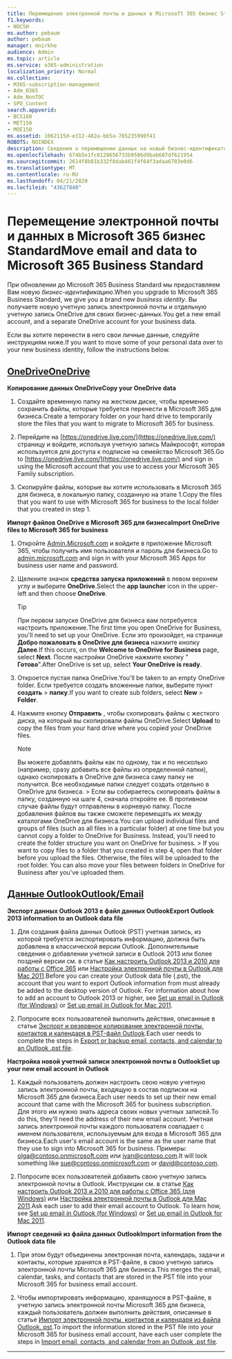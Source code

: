 ```yaml
---
title: Перемещение электронной почты и данных в Microsoft 365 бизнес Standard
f1.keywords:
- NOCSH
ms.author: pebaum
author: pebaum
manager: mnirkhe
audience: Admin
ms.topic: article
ms.service: o365-administration
localization_priority: Normal
ms.collection:
- M365-subscription-management
- Adm_O365
- Adm_NonTOC
- SPO_Content
search.appverid:
- BCS160
- MET150
- MOE150
ms.assetid: 1062115d-e312-482a-bb5a-765235990f41
ROBOTS: NOINDEX
description: Сведения о перемещении данных на новый бизнес-идентификатор.
ms.openlocfilehash: 674b5e1fc8128656733b9586d9bab607df621954
ms.sourcegitcommit: 2614f8b81b332f8dab461f4f64f3adaa6703e0d6
ms.translationtype: MT
ms.contentlocale: ru-RU
ms.lasthandoff: 04/21/2020
ms.locfileid: "43627840"
---
```

# <a name="move-email-and-data-to-microsoft-365-business-standard"></a><span data-ttu-id="6194c-103">Перемещение электронной почты и данных в Microsoft 365 бизнес Standard</span><span class="sxs-lookup"><span data-stu-id="6194c-103">Move email and data to Microsoft 365 Business Standard</span></span>

<span data-ttu-id="6194c-104">При обновлении до Microsoft 365 Business Standard мы предоставляем Вам новую *бизнес-идентификацию*.</span><span class="sxs-lookup"><span data-stu-id="6194c-104">When you upgrade to Microsoft 365 Business Standard, we give you a brand new  *business identity*.</span></span> <span data-ttu-id="6194c-105">Вы получаете новую учетную запись электронной почты и отдельную учетную запись OneDrive для своих бизнес-данных.</span><span class="sxs-lookup"><span data-stu-id="6194c-105">You get a new email account, and a separate OneDrive account for your business data.</span></span> 
  
<span data-ttu-id="6194c-106">Если вы хотите перенести в него свои личные данные, следуйте инструкциям ниже.</span><span class="sxs-lookup"><span data-stu-id="6194c-106">If you want to move some of your personal data over to your new business identity, follow the instructions below.</span></span>
  
## <a name="onedrive"></a>[<span data-ttu-id="6194c-107">OneDrive</span><span class="sxs-lookup"><span data-stu-id="6194c-107">OneDrive</span></span>](#tab/OneDrive)
  
 <span data-ttu-id="6194c-108">**Копирование данных OneDrive**</span><span class="sxs-lookup"><span data-stu-id="6194c-108">**Copy your OneDrive data**</span></span>
1. <span data-ttu-id="6194c-109">Создайте временную папку на жестком диске, чтобы временно сохранить файлы, которые требуется перенести в Microsoft 365 для бизнеса.</span><span class="sxs-lookup"><span data-stu-id="6194c-109">Create a temporary folder on your hard drive to temporarily store the files that you want to migrate to Microsoft 365 for business.</span></span>
    
2. <span data-ttu-id="6194c-110">Перейдите на [https://onedrive.live.com/](https://onedrive.live.com/) страницу и войдите, используя учетную запись Майкрософт, которая используется для доступа к подписке на семейство Microsoft 365.</span><span class="sxs-lookup"><span data-stu-id="6194c-110">Go to [https://onedrive.live.com/](https://onedrive.live.com/) and sign in using the Microsoft account that you use to access your Microsoft 365 Family subscription.</span></span> 
    
3. <span data-ttu-id="6194c-111">Скопируйте файлы, которые вы хотите использовать в Microsoft 365 для бизнеса, в локальную папку, созданную на этапе 1.</span><span class="sxs-lookup"><span data-stu-id="6194c-111">Copy the files that you want to use with Microsoft 365 for business to the local folder that you created in step 1.</span></span>
    
 <span data-ttu-id="6194c-112">**Импорт файлов OneDrive в Microsoft 365 для бизнеса**</span><span class="sxs-lookup"><span data-stu-id="6194c-112">**Import OneDrive files to Microsoft 365 for business**</span></span>
1. <span data-ttu-id="6194c-113">Откройте [Admin.Microsoft.com](https://go.microsoft.com/fwlink/?LinkId=816877) и войдите в приложение Microsoft 365, чтобы получить имя пользователя и пароль для бизнеса.</span><span class="sxs-lookup"><span data-stu-id="6194c-113">Go to [admin.microsoft.com](https://go.microsoft.com/fwlink/?LinkId=816877) and sign in with your Microsoft 365 Apps for business user name and password.</span></span> 
    
2. <span data-ttu-id="6194c-114">Щелкните значок **средства запуска приложений** в левом верхнем углу и выберите **OneDrive**.</span><span class="sxs-lookup"><span data-stu-id="6194c-114">Select the **app launcher** icon in the upper-left and then choose **OneDrive**.</span></span>
  
    > [!TIP]
    > <span data-ttu-id="6194c-115">При первом запуске OneDrive для бизнеса вам потребуется настроить приложение.</span><span class="sxs-lookup"><span data-stu-id="6194c-115">The first time you open OneDrive for Business, you'll need to set up your OneDrive.</span></span> <span data-ttu-id="6194c-116">Если это произойдет, на странице **Добро пожаловать в OneDrive для бизнеса** нажмите кнопку **Далее**.</span><span class="sxs-lookup"><span data-stu-id="6194c-116">If this occurs, on the **Welcome to OneDrive for Business** page, select **Next**.</span></span> <span data-ttu-id="6194c-117">После настройки OneDrive нажмите кнопку " **Готово**".</span><span class="sxs-lookup"><span data-stu-id="6194c-117">After OneDrive is set up, select **Your OneDrive is ready**.</span></span> 
  
3. <span data-ttu-id="6194c-118">Откроется пустая папка OneDrive.</span><span class="sxs-lookup"><span data-stu-id="6194c-118">You'll be taken to an empty OneDrive folder.</span></span> <span data-ttu-id="6194c-119">Если требуется создать вложенные папки, выберите пункт **создать** \> **папку**.</span><span class="sxs-lookup"><span data-stu-id="6194c-119">If you want to create sub folders, select **New** \> **Folder**.</span></span>

4. <span data-ttu-id="6194c-120">Нажмите кнопку **Отправить** , чтобы скопировать файлы с жесткого диска, на который вы скопировали файлы OneDrive.</span><span class="sxs-lookup"><span data-stu-id="6194c-120">Select **Upload** to copy the files from your hard drive where you copied your OneDrive files.</span></span> 
  
    > [!NOTE]
    >  <span data-ttu-id="6194c-p104">Вы можете добавлять файлы как по одному, так и по несколько (например, сразу добавить все файлы из определенной папки), однако скопировать в OneDrive для бизнеса саму папку не получится. Все необходимые папки следует создать отдельно в OneDrive для бизнеса. >  Если вы собираетесь скопировать файлы в папку, созданную на шаге 4, сначала откройте ее. В противном случае файлы будут отправлены в корневую папку. После добавления файлов вы также сможете перемещать их между каталогами OneDrive для бизнеса.</span><span class="sxs-lookup"><span data-stu-id="6194c-p104">You can upload individual files and groups of files (such as all files in a particular folder) at one time but you cannot copy a folder to OneDrive for Business. Instead, you'll need to create the folder structure you want on OneDrive for business. >  If you want to copy files to a folder that you created in step 4, open that folder before you upload the files. Otherwise, the files will be uploaded to the root folder. You can also move your files between folders in OneDrive for Business after you've uploaded them.</span></span> 
  
## <a name="outlookemail"></a>[<span data-ttu-id="6194c-126">Данные Outlook</span><span class="sxs-lookup"><span data-stu-id="6194c-126">Outlook/Email</span></span>](#tab/Outlook)
  
 <span data-ttu-id="6194c-127">**Экспорт данных Outlook 2013 в файл данных Outlook**</span><span class="sxs-lookup"><span data-stu-id="6194c-127">**Export Outlook 2013 information to an Outlook data file**</span></span>
1. <span data-ttu-id="6194c-p105">Для создания файла данных Outlook (PST) учетная запись, из которой требуется экспортировать информацию, должна быть добавлена в классической версии Outlook. Дополнительные сведения о добавлении учетной записи в Outlook 2013 или более поздней версии см. в статье [Как настроить Outlook 2013 и 2010 для работы c Office 365](https://support.office.com/article/6e27792a-9267-4aa4-8bb6-c84ef146101b.aspx) или [Настройка электронной почты в Outlook для Mac 2011](https://support.office.com/article/d7b404a0-6e18-4d95-bed8-2de7661563ca.aspx).</span><span class="sxs-lookup"><span data-stu-id="6194c-p105">Before you can create your Outlook data file (.pst), the account that you want to export Outlook information from must already be added to the desktop version of Outlook. For information about how to add an account to Outlook 2013 or higher, see [Set up email in Outlook (for Windows)](https://support.office.com/article/6e27792a-9267-4aa4-8bb6-c84ef146101b.aspx) or [Set up email in Outlook for Mac 2011](https://support.office.com/article/d7b404a0-6e18-4d95-bed8-2de7661563ca.aspx).</span></span>
    
2. <span data-ttu-id="6194c-130">Попросите всех пользователей выполнить действия, описанные в статье [Экспорт и резервное копирование электронной почты, контактов и календаря в PST-файл Outlook](https://support.office.com/article/14252b52-3075-4e9b-be4e-ff9ef1068f91.aspx).</span><span class="sxs-lookup"><span data-stu-id="6194c-130">Each user needs to complete the steps in [Export or backup email, contacts, and calendar to an Outlook .pst file](https://support.office.com/article/14252b52-3075-4e9b-be4e-ff9ef1068f91.aspx).</span></span>
    
 <span data-ttu-id="6194c-131">**Настройка новой учетной записи электронной почты в Outlook**</span><span class="sxs-lookup"><span data-stu-id="6194c-131">**Set up your new email account in Outlook**</span></span>
1. <span data-ttu-id="6194c-132">Каждый пользователь должен настроить свою новую учетную запись электронной почты, входящую в состав подписки на Microsoft 365 для бизнеса.</span><span class="sxs-lookup"><span data-stu-id="6194c-132">Each user needs to set up their new email account that came with the Microsoft 365 for business subscription.</span></span> <span data-ttu-id="6194c-133">Для этого им нужно знать адреса своих новых учетных записей.</span><span class="sxs-lookup"><span data-stu-id="6194c-133">To do this, they'll need the address of their new email account.</span></span> <span data-ttu-id="6194c-134">Учетная запись электронной почты каждого пользователя совпадает с именем пользователя, используемым для входа в Microsoft 365 для бизнеса.</span><span class="sxs-lookup"><span data-stu-id="6194c-134">Each user's email account is the same as the user name that they use to sign into Microsoft 365 for business.</span></span> <span data-ttu-id="6194c-135">Примеры: olga@contoso.onmicrosoft.com или ivan@contoso.com.</span><span class="sxs-lookup"><span data-stu-id="6194c-135">It will look something like sue@contoso.onmicrosoft.com or david@contoso.com.</span></span>
    
2. <span data-ttu-id="6194c-p107">Попросите всех пользователей добавить свою учетную запись электронной почты в Outlook. Инструкции см. в статье [Как настроить Outlook 2013 и 2010 для работы c Office 365 (для Windows)](https://support.office.com/article/6e27792a-9267-4aa4-8bb6-c84ef146101b.aspx) или [Настройка электронной почты в Outlook для Mac 2011](https://support.office.com/article/d7b404a0-6e18-4d95-bed8-2de7661563ca.aspx).</span><span class="sxs-lookup"><span data-stu-id="6194c-p107">Ask each user to add their email account to Outlook. To learn how, see [Set up email in Outlook (for Windows)](https://support.office.com/article/6e27792a-9267-4aa4-8bb6-c84ef146101b.aspx) or [Set up email in Outlook for Mac 2011](https://support.office.com/article/d7b404a0-6e18-4d95-bed8-2de7661563ca.aspx).</span></span>
    
 <span data-ttu-id="6194c-138">**Импорт сведений из файла данных Outlook**</span><span class="sxs-lookup"><span data-stu-id="6194c-138">**Import information from the Outlook data file**</span></span>
1. <span data-ttu-id="6194c-139">При этом будут объединены электронная почта, календарь, задачи и контакты, которые хранятся в PST-файле, в свою учетную запись электронной почты Microsoft 365 для бизнеса.</span><span class="sxs-lookup"><span data-stu-id="6194c-139">This merges the email, calendar, tasks, and contacts that are stored in the PST file into your Microsoft 365 for business email account.</span></span>
    
2. <span data-ttu-id="6194c-140">Чтобы импортировать информацию, хранящуюся в PST-файле, в учетную запись электронной почты Microsoft 365 для бизнеса, каждый пользователь должен выполнить действия, описанные в статье [Импорт электронной почты, контактов и календаря из файла Outlook. pst](https://support.office.com/article/431a8e9a-f99f-4d5f-ae48-ded54b3440ac.aspx).</span><span class="sxs-lookup"><span data-stu-id="6194c-140">To import the information stored in the PST file into your Microsoft 365 for business email account, have each user complete the steps in [Import email, contacts, and calendar from an Outlook .pst file](https://support.office.com/article/431a8e9a-f99f-4d5f-ae48-ded54b3440ac.aspx).</span></span>
    
---

